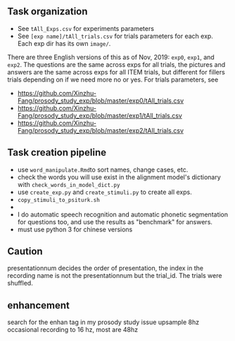## Task organization
+ See `tAll_Exps.csv` for experiments parameters
+ See `[exp name]/tAll_trials.csv` for trials parameters for each exp. Each exp dir has its own `image/`.

There are three English versions of this as of Nov, 2019: `exp0`, `exp1`, and `exp2`. The questions are the same across exps for all trials, the pictures and answers are the same across exps for all ITEM trials, but different for fillers trials depending on if we need more no or yes. For trials parameters, see
  + https://github.com/Xinzhu-Fang/prosody_study_exp/blob/master/exp0/tAll_trials.csv
  + https://github.com/Xinzhu-Fang/prosody_study_exp/blob/master/exp1/tAll_trials.csv
  + https://github.com/Xinzhu-Fang/prosody_study_exp/blob/master/exp2/tAll_trials.csv

## Task creation pipeline
+ use `word_manipulate.Rmd`to sort names, change cases, etc.
+ check the words you will use exist in the alignment model's dictionary with `check_words_in_model_dict.py`
+ use `create_exp.py` and `create_stimuli.py` to create all exps. 
+ `copy_stimuli_to_psiturk.sh`
+ 
+ I do automatic speech recognition and automatic phonetic segmentation for questions too, and use the results as "benchmark" for answers. 
+ must use python 3 for chinese versions





## Caution
presentationnum decides the order of presentation, the index in the recording name is not the presentationnum but the trial_id. The trials were shuffled. 

## enhancement
search for the enhan tag in my prosody study issue
upsample 8hz occasional recording to 16 hz, most are 48hz



